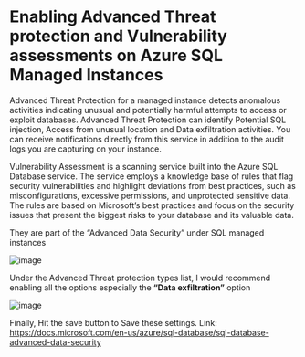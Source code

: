 # Enabling Advanced Threat protection and Vulnerability assessments on Azure SQL Managed Instances

Advanced Threat Protection for a managed instance detects anomalous activities indicating unusual and potentially harmful attempts to access or exploit databases. Advanced Threat Protection can identify Potential SQL injection, Access from unusual location and Data exfiltration activities. You can receive notifications directly from this service in addition to the audit logs you are capturing on your instance.

Vulnerability Assessment is a scanning service built into the Azure SQL Database service. The service employs a knowledge base of rules that flag security vulnerabilities and highlight deviations from best practices, such as misconfigurations, excessive permissions, and unprotected sensitive data. The rules are based on Microsoft’s best practices and focus on the security issues that present the biggest risks to your database and its valuable data.

They are part of the “Advanced Data Security” under SQL managed instances

![image](https://user-images.githubusercontent.com/22504173/75548542-874f3580-59fb-11ea-94eb-10a9e66ebc26.png)

Under the Advanced Threat protection types list, I would recommend enabling all the options especially the **“Data exfiltration”** option

![image](https://user-images.githubusercontent.com/22504173/75548547-8c13e980-59fb-11ea-92b5-7e475296c26e.png)


Finally, Hit the save button to Save these settings.
Link: https://docs.microsoft.com/en-us/azure/sql-database/sql-database-advanced-data-security
